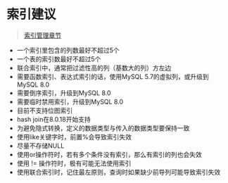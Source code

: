 # 索引建议

> [索引管理章节](../DB.MySQL/6.MySQL索引/2.MySQL索引使用和管理)

- 一个索引里包含的列数最好不超过5个
- 一个表的索引数最好不超过5个
- 联合索引中，通常把过滤性高的列（基数大的列）方左边
- 需要函数索引、表达式索引的话，使用MySQL 5.7的虚拟列，或升级到MySQL 8.0
- 需要倒序索引，升级到MySQL 8.0
- 需要临时禁用索引，升级到MySQL 8.0
- 目前不支持位图索引
- hash join在8.0.18开始支持
- 为避免隐式转换，定义的数据类型与传入的数据类型要保持一致
- 使用like关键字时，前置%会导致索引失效
- 尽量不存储NULL
- 使用or操作符时，若有多个条件没有索引，那么有索引的列也会失效
- 使用 != 操作符时，极有可能无法使用索引
- 使用联合索引时，记住最左原则，查询时如果缺少前导列可能导致索引失效